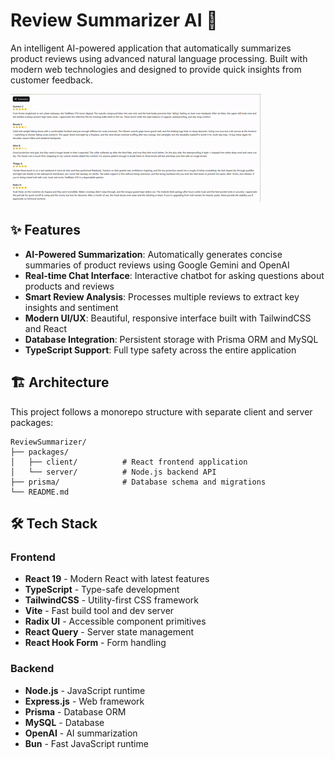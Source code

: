 # Review Summarizer AI 🚀

An intelligent AI-powered application that automatically summarizes product reviews using advanced natural language processing. Built with modern web technologies and designed to provide quick insights from customer feedback.

<img src="packages/client/src/assets/Demonstration.gif" alt="Review Summarizer Demo"/>

## ✨ Features

- **AI-Powered Summarization**: Automatically generates concise summaries of product reviews using Google Gemini and OpenAI
- **Real-time Chat Interface**: Interactive chatbot for asking questions about products and reviews
- **Smart Review Analysis**: Processes multiple reviews to extract key insights and sentiment
- **Modern UI/UX**: Beautiful, responsive interface built with TailwindCSS and React
- **Database Integration**: Persistent storage with Prisma ORM and MySQL
- **TypeScript Support**: Full type safety across the entire application

## 🏗️ Architecture

This project follows a monorepo structure with separate client and server packages:

```
ReviewSummarizer/
├── packages/
│   ├── client/          # React frontend application
│   └── server/          # Node.js backend API
├── prisma/              # Database schema and migrations
└── README.md
```

## 🛠️ Tech Stack

### Frontend

- **React 19** - Modern React with latest features
- **TypeScript** - Type-safe development
- **TailwindCSS** - Utility-first CSS framework
- **Vite** - Fast build tool and dev server
- **Radix UI** - Accessible component primitives
- **React Query** - Server state management
- **React Hook Form** - Form handling

### Backend

- **Node.js** - JavaScript runtime
- **Express.js** - Web framework
- **Prisma** - Database ORM
- **MySQL** - Database
- **OpenAI** - AI summarization
- **Bun** - Fast JavaScript runtime
